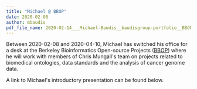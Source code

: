 ```yaml
---
title: "Michael @ BBOP"
date: 2020-02-08
author: mbaudis
pdf_file_name: 2020-02-14___Michael-Baudis__baudisgroup-portfolio__BBOP-group-presentation.pdf
---
```


Between 2020-02-08 and 2020-04-10, Michael has switched his office for a desk
at the Berkeley Bioinformatics Open-source Projects ([BBOP](http://www.berkeleybop.org/index.html))
where he will work with members of Chris Mungall's team on projects related to
biomedical ontologies, data standards and the analysis of cancer genome data.

<!--more-->

A link to Michael's introductory presentation can be found below.

